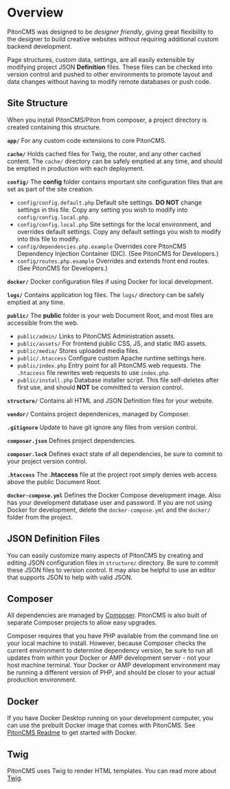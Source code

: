 # Overview

PitonCMS was designed to be _designer friendly_, giving great flexibility to the designer to build creative websites without requiring additional custom backend development.

Page structures, custom data, settings, are all easily extensible by modifying project JSON **Definition** files. These files can be checked into version control and pushed to other environments to promote layout and data changes without having to modify remote databases or push code.

## Site Structure
When you install PitonCMS/Piton from composer, a project directory is created containing this structure.

**`app/`**
For any custom code extensions to core PitonCMS.

**`cache/`**
Holds cached files for Twig, the router, and any other cached content. The `cache/` directory can be safely emptied at any time, and should be emptied in production with each deployment.

**`config/`**
The **config** folder contains important site configuration files that are set as part of the site creation.
* `config/config.default.php` Default site settings. **DO NOT** change settings in this file. Copy any setting you wish to modify into `config/config.local.php`.
* `config/config.local.php` Site settings for the local environment, and overrides default settings. Copy any default settings you wish to modify into this file to modify.
* `config/dependencies.php.example` Overrides core PitonCMS Dependency Injection Container (DIC). (See PitonCMS for Developers.)
* `config/routes.php.example` Overrides and extends front end routes. (See PitonCMS for Developers.)

**`docker/`** Docker configuration files if using Docker for local development.

**`logs/`** Contains application log files. The `logs/` directory can be safely emptied at any time.

**`public/`** The **public** folder is your web Document Root, and most files are accessible from the web.
* `public/admin/` Links to PitonCMS Administration assets.
* `public/assets/` For frontend public CSS, JS, and static IMG assets.
* `public/media/` Stores uploaded media files.
* `public/.htaccess` Configure custom Apache runtime settings here.
* `public/index.php` Entry point for all PitonCMS web requests. The `.htaccess` file rewrites web requests to use `index.php`.
* `public/install.php` Database installer script. This file self-deletes after first use, and should **NOT** be committed to version control.

**`structure/`** Contains all HTML and JSON Definition files for your website.

**`vendor/`** Contains project dependenices, managed by Composer.

**`.gitignore`** Update to have git ignore any files from version control.

**`composer.json`** Defines project dependencies.

**`composer.lock`** Defines exact state of all dependencies, be sure to commit to your project version control.

**`.htaccess`** The **.htaccess** file at the project root simply denies web access above the public Document Root.

**`docker-compose.yml`** Defines the Docker Compose development image. Also has your development database user and password. If you are not using Docker for development, delete the `docker-compose.yml` and the `docker/` folder from the project.

## JSON Definition Files
You can easily customize many aspects of PitonCMS by creating and editing JSON configuration files in `structure/` directory. Be sure to commit these JSON files to version control. It may also be helpful to use an editor that supports JSON to help with valid JSON.

## Composer
All dependencies are managed by [Composer](https://getcomposer.org/). PitonCMS is also built of separate Composer projects to allow easy upgrades.

Composer requires that you have PHP available from the command line on your local machine to install. However, because Composer checks the current environment to determine dependency version, be sure to run all updates from within your Docker or AMP development server - not your host machine terminal. Your Docker or AMP development environment may be running a different version of PHP, and should be closer to your actual production environment.

## Docker
If you have Docker Desktop running on your development computer, you can use the prebuilt Docker image that comes with PitonCMS. See [PitonCMS Readme](https://github.com/PitonCMS/Piton) to get started with Docker.

## Twig
PitonCMS uses Twig to render HTML templates. You can read more about [Twig](https://twig.symfony.com/).